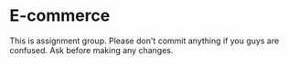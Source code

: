 # E-commerce
This is assignment group. Please don't commit anything if you guys are confused. Ask before making any changes.
